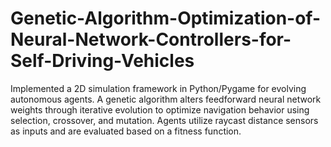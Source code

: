 # Genetic-Algorithm-Optimization-of-Neural-Network-Controllers-for-Self-Driving-Vehicles
Implemented a 2D simulation framework in Python/Pygame for evolving autonomous agents. A genetic algorithm alters feedforward neural network weights through iterative evolution to optimize navigation behavior using selection, crossover, and mutation. Agents utilize raycast distance sensors as inputs and are evaluated based on a fitness function.
